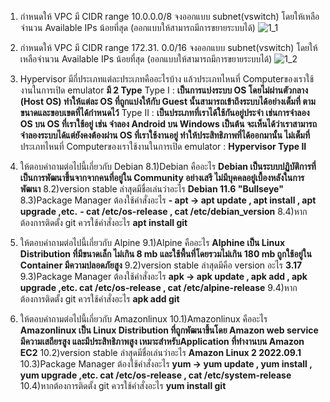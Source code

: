 
1) กำหนดให้ VPC มี CIDR range 10.0.0.0/8 จงออกแบบ subnet(vswitch) โดยให้เหลือจำนวน Available IPs น้อยที่สุด
 (ออกแบบให้สามารถมีการขยายระบบได้)
![1_1](https://user-images.githubusercontent.com/110074022/222391329-ecb33cac-294a-412c-8b4b-d9d5b02fa282.png)
2) กำหนดให้ VPC มี CIDR range 172.31. 0.0/16 จงออกแบบ subnet(vswitch) โดยให้เหลือจำนวน Available IPs น้อยที่สุด
(ออกแบบให้สามารถมีการขยายระบบได้)
![1_2](https://user-images.githubusercontent.com/110074022/222392603-d84fa76e-260a-42e1-91f5-8a4923606a66.png)


6) Hypervisor มีกี่ประเภทแต่ละประเภทคืออะไรบ้าง แล้วประเภทไหนที่ Computerของเราใช้งานในการเปิด emulator
**มี 2 Type**
Type I : **เป็นการแบ่งระบบ OS โดยไม่ผ่านตัวกลาง (Host OS) ทำให้แต่ละ OS ที่ถูกแบ่งให้กับ Guest นั้นสามารถเข้าถึงระบบได้อย่างเต็มที่ ตามขนาดและขอบเขตที่ได้กำหนดไว้**
Type II : **เป็นประเภทที่เราได้ใช้กันอยู่ประจำ เช่นการจำลอง OS บน OS ที่เราใช้อยู่ เช่น จำลอง Android บน Windows เป็นต้น จะเห็นได้ว่าเราสามารถจำลองระบบได้แต่ยังคงต้องผ่าน OS ที่เราใช้งานอยู่ ทำให้ประสิทธิภาพที่ได้ออกมานั้น ไม่เต็มที่**
ประเภทไหนที่ Computerของเราใช้งานในการเปิด emulator : **Hypervisor Type II**

8) ให้ตอบคำถามต่อไปนี้เกี่ยวกับ Debian
8.1)Debian คืออะไร **Debian เป็นระบบปฏิบัติการที่เป็นการพัฒนาขึ้นจากจากคนที่อยู่ใน Community อย่างเสรี ไม่มีบุคคลอยู๋เบื้องหลังในการพัฒนา**
8.2)version stable ล่าสุดมีชื่อเล่นว่าอะไร **Debian 11.6 "Bullseye"**
8.3)Package Manager ต้องใช้คำสั่งอะไร 
**- apt -> apt update , apt install , apt upgrade ,etc.**
**- cat /etc/os-release , cat /etc/debian_version**
8.4)หากต้องการติดตั้ง git ควรใช้คำสั่งอะไร  **apt install git**


9) ให้ตอบคำถามต่อไปนี้เกี่ยวกับ Alpine
9.1)Alpine คืออะไร  **Alphine เป็น Linux Distribution ที่มีขนาดเล็ก ไม่เกิน 8 mb และใช้พื้นที่โดยรวมไม่เกิน 180 mb ถูกใช้อยู่ใน Container มีความปลอดภัยสูง**
9.2)version stable ล่าสุดมีคือ version อะไร **3.17**
9.3)Package Manager ต้องใช้คำสั่งอะไร
**apk -> apk update , apk add , apk upgrade ,etc.
cat /etc/os-release , cat /etc/alpine-release**
9.4)หากต้องการติดตั้ง git ควรใช้คำสั่งอะไร
**apk add git**

10) ให้ตอบคำถามต่อไปนี้เกี่ยวกับ Amazonlinux
10.1)Amazonlinux คืออะไร  **Amazonlinux เป็น Linux Distribution ที่ถูกพัฒนาขึ้นโดย Amazon web service มีความเสถียรสูง และมีประสิทธิภาพสูง เหมาะสำหรับApplication ที่ทำงานบน Amazon EC2**
10.2)version stable ล่าสุดมีชื่อเล่นว่าอะไร  **Amazon Linux 2 2022.09.1**
10.3)Package Manager ต้องใช้คำสั่งอะไร
**yum -> yum update , yum install , yum upgrade ,etc.
cat /etc/os-release , cat /etc/system-release**
10.4)หากต้องการติดตั้ง git ควรใช้คำสั่งอะไร  **yum install git**

